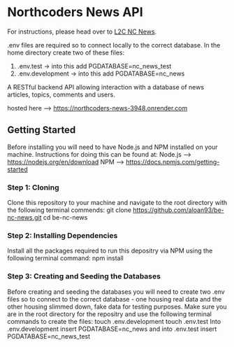 # Northcoders News API

For instructions, please head over to [L2C NC News](https://l2c.northcoders.com/courses/be/nc-news).

.env files are required so to connect locally to the correct database. In the home directory create two of these files:

1. .env.test -> into this add PGDATABASE=nc_news_test
2. .env.development -> into this add PGDATABASE=nc_news

A RESTful backend API allowing interaction with a database of news articles, topics, comments and users.

hosted here --> https://northcoders-news-3948.onrender.com

## Getting Started

Before installing you will need to have Node.js and NPM installed on your machine. Instructions for doing this can be found at:
Node.js --> https://nodejs.org/en/download
NPM --> https://docs.npmjs.com/getting-started

### Step 1: Cloning

Clone this repository to your machine and navigate to the root directory with the following terminal commends:
git clone https://github.com/aloan93/be-nc-news.git
cd be-nc-news

### Step 2: Installing Dependencies

Install all the packages required to run this depositry via NPM using the following terminal command:
npm install

### Step 3: Creating and Seeding the Databases

Before creating and seeding the databases you will need to create two .env files so to connect to the correct database - one housing real data and the other housing slimmed down, fake data for testing purposes. Make sure you are in the root directory for the repositry and use the following terminal commands to create the files:
touch .env.development
touch .env.test
Into .env.development insert PGDATABASE=nc_news and into .env.test insert PGDATABASE=nc_news_test
